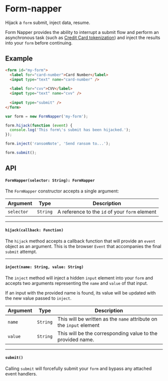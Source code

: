 Form-napper
===========

Hijack a `form` submit, inject data, resume.

Form Napper provides the ability to interrupt a submit flow and perform an asynchronous task (such as [Credit Card tokenization](https://developers.braintreepayments.com/javascript+node/sdk/client/credit-cards#tokenize-card)) and inject the results into your `form` before continuing.

## Example

```html
<form id="my-form">
  <label for="card-number">Card Number</label>
  <input type="text" name="card-number" />
  
  <label for="cvv">CVV</label>
  <input type="text" name="cvv" />
  
  <input type="submit" />
</form>
```

```javascript
var form = new FormNapper('my-form');

form.hijack(function (event) {
  console.log('This form\'s submit has been hijacked.');
});

form.inject('ransomNote', 'Send ransom to...');

form.submit();
```

## API

#### `FormNapper(selector: String): FormNapper` 

The `FormNapper` constructor accepts a single argument:

| Argument | Type | Description |
| -------- | ---- | ----------- |
| `selector` | `String` | A reference to the `id` of your `form` element |

- - -

#### `hijack(callback: Function)`

The `hijack` method accepts a callback function that will provide an `event` object as an argument. This is the browser `Event` that accompanies the final `submit` attempt.

- - -

#### `inject(name: String, value: String)`

The `inject` method will inject a hidden `input` element into your `form` and accepts two arguments representing the `name` and `value` of that input.

If an input with the provided name is found, its value will be updated with the new value passed to `inject`.

| Argument | Type | Description |
| -------- | ---- | ----------- |
| `name` | `String` | This will be written as the `name` attribute on the `input` element |
| `value` | `String` | This will be the corresponding value to the provided name. |

- - -

#### `submit()`

Calling `submit` will forcefully submit your `form` and bypass any attached event handlers.
